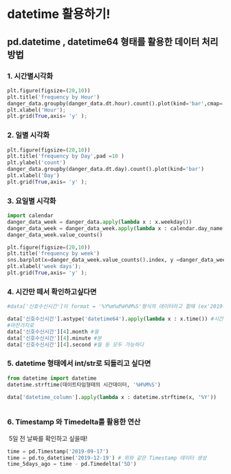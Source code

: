 # datetime 활용하기!



## pd.datetime , datetime64 형태를 활용한 데이터 처리 방법



### 1. 시간별시각화



```python
plt.figure(figsize=(20,10))
plt.title('frequency by Hour')
danger_data.groupby(danger_data.dt.hour).count().plot(kind='bar',cmap='autumn')
plt.xlabel('Hour');
plt.grid(True,axis= 'y' );
```





### 2. 일별 시각화



```python
plt.figure(figsize=(20,10))
plt.title('frequency by Day',pad =10 )
plt.ylabel('count')
danger_data.groupby(danger_data.dt.day).count().plot(kind='bar')
plt.xlabel('Day')
plt.grid(True,axis= 'y' );
```





### 3. 요일별 시각화



```python
import calendar
danger_data_week = danger_data.apply(lambda x : x.weekday())
danger_data_week = danger_data_week.apply(lambda x : calendar.day_name[x])
danger_data_week.value_counts()

plt.figure(figsize=(20,10))
plt.title('frequency by week')
sns.barplot(x=danger_data_week.value_counts().index, y =danger_data_week.value_counts().values)
plt.xlabel('week days');
plt.grid(True,axis= 'y' );
```





### 4. 시간만 떼서 확인하고싶다면



```python
#data['신호수신시간']이 format = '%Y%m%d%H%M%S'형식의 데이터라고 할때 (ex'2019-05-15 12:22:29')

data['신호수신시간'].astype('datetime64').apply(lambda x : x.time()) #시간만 리턴한다.
#마찬가지로
data['신호수신시간'][4].month #월
data['신호수신시간'][4].minute #분
data['신호수신시간'][4].second #월 등 모두 가능하다
```





### 5. datetime 형태에서 int/str로 되돌리고 싶다면



```python
from datetime import datetime
datetime.strftime(데이트타임형태의 시간데이터, '%H%M%S')

data['datetime_column'].apply(lambda x : datetime.strftime(x, '%Y'))
```

```python

```



### 6. Timestamp 와 Timedelta를 활용한 연산

​	5일 전 날짜를 확인하고 싶을때!

```python
time = pd.Timestamp('2019-09-17')
time = pd.to_datetime('2019-12-19') # 위와 같은 Timestamp 데이터 생성
time_5days_ago = time - pd.Timedelta('5D')
```



### 